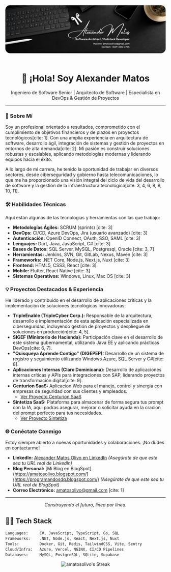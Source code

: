 <div align="center">
  <img src="https://github.com/amatosolivo/amatosolivo/blob/main/banner.jpg" alt="Tecnología y Código" width="1500px" style="border-radius: 15px; margin-bottom: 20px;">
</div>

<h1 align="center">👋 ¡Hola! Soy Alexander Matos</h1>
<p align="center">
  Ingeniero de Software Senior | Arquitecto de Software | Especialista en DevOps & Gestión de Proyectos
</p>

---

### 🚀 Sobre Mí

Soy un profesional orientado a resultados, comprometido con el cumplimiento de objetivos financieros y de plazos en proyectos tecnológicos[cite: 1]. Con una amplia experiencia en arquitectura de software, desarrollo ágil, integración de sistemas y gestión de proyectos en entornos de alta demanda[cite: 2]. Mi pasión es construir soluciones robustas y escalables, aplicando metodologías modernas y liderando equipos hacia el éxito.

A lo largo de mi carrera, he tenido la oportunidad de trabajar en diversos sectores, desde ciberseguridad y gobierno hasta telecomunicaciones, lo que me ha proporcionado una visión integral del ciclo de vida del desarrollo de software y la gestión de la infraestructura tecnológica[cite: 3, 4, 6, 8, 9, 10, 11].

### 🛠️ Habilidades Técnicas

Aquí están algunas de las tecnologías y herramientas con las que trabajo:

* **Metodologías Ágiles:** SCRUM (sprints) [cite: 3]
* **DevOps:** CI/CD, Azure DevOps, Jira (usuario avanzado) [cite: 3]
* **Autenticación:** OpenID Connect, OAuth, SSO, SAML [cite: 3]
* **Lenguajes:** Dart, Java, JavaScript, C# [cite: 3]
* **Bases de Datos:** SQL Server, MySQL, Postgresql, Oracle [cite: 3, 7]
* **Herramientas:** Jenkins, SVN, Git, GitLab, Nexus, Maven [cite: 3]
* **Frameworks:** .NET Core, Node.js, Next.js, Nuxt [cite: 3]
* **Frontend:** HTML5, CSS3, React [cite: 3]
* **Mobile:** Flutter, React Native [cite: 3]
* **Sistemas Operativos:** Windows, Linux, Mac OS [cite: 3]

### 💡 Proyectos Destacados & Experiencia

He liderado y contribuido en el desarrollo de aplicaciones críticas y la implementación de soluciones tecnológicas innovadoras:

* **TripleEnable (TripleCyber Corp.):** Responsable de la arquitectura, desarrollo e implementación de esta aplicación especializada en ciberseguridad, incluyendo gestión de proyectos y despliegue de soluciones en producción[cite: 4, 5].
* **SIGEF (Ministerio de Hacienda):** Participación clave en el desarrollo de este sistema gubernamental, utilizando Java EE y aplicando prácticas DevOps[cite: 6, 7].
* **"Quisqueya Aprende Contigo" (DIGEPEP):** Desarrollo de un sistema de registro y seguimiento utilizando Windows Azure, SQL Server y C#[cite: 8].
* **Aplicaciones Internas (Claro Dominicana):** Desarrollo de aplicaciones internas críticas y APIs para integraciones con SAP, liderando proyectos de transformación digital[cite: 9].
* **Centurion SaaS:** Aplicacion Web para el manejo, control y sinergia con empresas de seguridad con sus clientes y empleados.
    * [Ver Proyecto Centurion SaaS](https://amatosolivo.github.io/centurion-documentation/)
* **Sintetiza SaaS:** Plataforma para almacenar de forma segura tus prompt con la IA, aqui podras asegurar, mejorar o solicitar ayuda en la cracion del prompt perfecto para tus necesidades.
    * [Ver Proyecto Sintetiza](https://sintetiza.vercel.app/)

### 🌐 Conéctate Conmigo

Estoy siempre abierto a nuevas oportunidades y colaboraciones. ¡No dudes en contactarme!

* **LinkedIn:** [Alexander Matos Olivo en LinkedIn](www.linkedin.com/in/alexander-matos-olivo-71870529) *(Asegúrate de que este sea tu URL real de LinkedIn)*
* **Blog Personal:** [Mi Blog en BlogSpot](https://amatosolivo.blogspot.com/](https://programandosdq.blogspot.com/) *(Asegúrate de que este sea tu URL real de BlogSpot)*
* **Correo Electrónico:** amatosolivo@gmail.com [cite: 1]

---
<p align="center">
  <i>Construyendo el futuro, línea por línea.</i>
</p>

## 👨‍💻 Tech Stack

```bash
Languages:     C#, JavaScript, TypeScript, Go, SQL  
Frameworks:    .NET, Node.js, React, Next.js, Nuxt  
Tools:         Docker, Git, Redis, TailwindCSS, Vite, Sentry  
Cloud/Infra:   Azure, Vercel, NGINX, CI/CD Pipelines  
Databases:     MySQL, PostgreSQL, SQLite, Supabase
```
<div align="center">
  <img src="https://github-readme-streak-stats.herokuapp.com/?user=amatosolivo&theme=vue-dark&hide_border=true" alt="amatosolivo's Streak"/>
</div>
